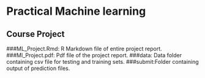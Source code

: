 # Practical Machine learning
## Course Project
###ML_Project.Rmd: R Markdown file of entire project report.
###Ml_Project.pdf: Pdf file of the project report.
###data: Data folder containing csv file for testing and training sets.
###submit:Folder containing output of prediction files.
